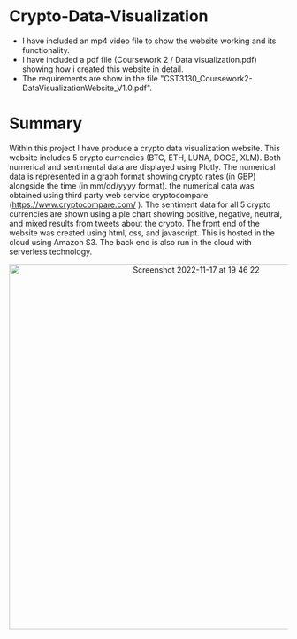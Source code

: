 # Crypto-Data-Visualization

- I have included an mp4 video file to show the website working and its functionality.
- I have included a pdf file (Coursework 2 / Data visualization.pdf) showing how i created this website in detail.
- The requirements are show in the file "CST3130_Coursework2-DataVisualizationWebsite_V1.0.pdf".

# Summary

Within this project I have produce a crypto data visualization website. This website includes 5 crypto currencies (BTC, ETH, LUNA, DOGE, XLM). Both numerical and sentimental data are displayed using Plotly. The numerical data is represented in a graph format showing crypto rates (in GBP) alongside the time (in mm/dd/yyyy format). the numerical data was obtained using third party web service cryptocompare (https://www.cryptocompare.com/ ). The sentiment data for all 5 crypto currencies are shown using a pie chart showing positive, negative, neutral, and mixed results from tweets about the crypto. The front end of the website was created using html, css, and javascript. This is hosted in the cloud using Amazon S3. The back end is also run in the cloud with serverless technology.

<p align="center"><img width="661" alt="Screenshot 2022-11-17 at 19 46 22" src="https://user-images.githubusercontent.com/93152488/202544412-c5a1014b-5ea6-4ec5-b798-a3ad5f56d65a.png"></p>
